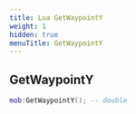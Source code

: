 ```yaml
---
title: Lua GetWaypointY
weight: 1
hidden: true
menuTitle: GetWaypointY
---
```

## GetWaypointY
```lua
mob:GetWaypointY(); -- double
```